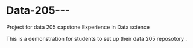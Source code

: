 # Data-205---


Project for data 205 capstone Experience in Data science

This is a demonstration for students to set up their data 205 reposotory .

